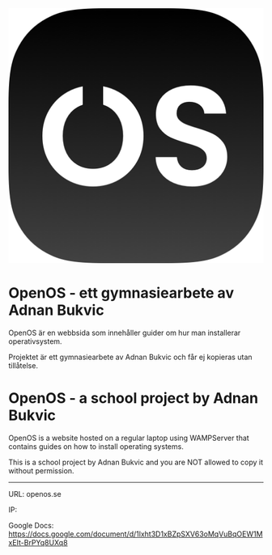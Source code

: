 <img src="/favicon/android-chrome-512x512.png">

# OpenOS - ett gymnasiearbete av Adnan Bukvic

OpenOS är en webbsida som innehåller guider om hur man installerar operativsystem.

Projektet är ett gymnasiearbete av Adnan Bukvic och får ej kopieras utan tillåtelse.

# OpenOS - a school project by Adnan Bukvic

OpenOS is a website hosted on a regular laptop using WAMPServer that contains guides on how to install operating systems.

This is a school project by Adnan Bukvic and you are NOT allowed to copy it without permission.

-------

URL: openos.se

IP:

Google Docs: https://docs.google.com/document/d/1lxht3D1xBZpSXV63oMqVuBqOEW1MxEIt-BrPYq8UXq8